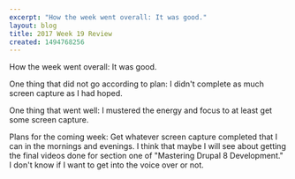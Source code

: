```yaml
---
excerpt: "How the week went overall: It was good."
layout: blog
title: 2017 Week 19 Review
created: 1494768256
---
```

<p>How the week went overall: It was good.</p><p>One thing that did not go according to plan: I didn't complete as much screen capture as I had hoped.</p><p>One thing that went well: I mustered the energy and focus to at least get some screen capture.</p><p>Plans for the coming week: Get whatever screen capture completed that I can in the mornings and evenings. I think that maybe I will see about getting the final videos done for section one of "Mastering Drupal 8 Development." I don't know if I want to get into the voice over or not.</p>

